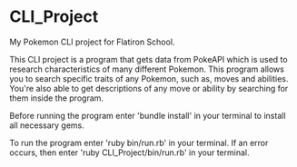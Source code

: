 # CLI_Project
My Pokemon CLI project for Flatiron School.

This CLI project is a program that gets data from PokeAPI which is used 
to research characteristics of many different Pokemon. This program allows 
you to search specific traits of any Pokemon, such as, moves and abilities. 
You're also able to get descriptions of any move or ability by searching for 
them inside the program.

Before running the program enter 'bundle install' in your terminal to install all necessary gems.

To run the program enter 'ruby bin/run.rb' in your terminal.
If an error occurs, then enter 'ruby CLI_Project/bin/run.rb' in your terminal.
